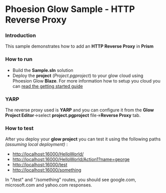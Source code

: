 # Phoesion Glow Sample - HTTP Reverse Proxy

### Introduction
This sample demonstrates how to add an **HTTP Reverse Proxy** in **Prism**


### How to run
- Build the **Sample.sln** solution
- Deploy the **project** (*Project.pgproject*) to your glow cloud using Phoesion Glow **Blaze**. For more information how to setup you cloud you can [read the getting started guide](https://glow-docs.phoesion.com/getting_started/DevMachine_Setup.html)


### YARP
The reverse proxy used is **YARP** and you can configure it from the **Glow Project Editor**->select **project.pgproject** file->**Reverse Proxy** tab.


### How to test
After you deploy your **glow project** you can test it using the following paths *(assuming local deployment)* :

- [http://localhost:16000/HelloWorld/](http://localhost:16000/HelloWorld/)
- [http://localhost:16000/HelloWorld/Action1?name=george](http://localhost:16000/HelloWorld/Action1?name=george&age=21)
- [http://localhost:16000/test](http://localhost:16000/test)
- [http://localhost:16000/something](http://localhost:16000/something)


In "/test" and "/something" routes, you should see google.com, microsoft.com and yahoo.com responses.


